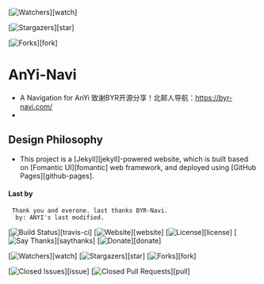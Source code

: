 


[![Watchers](https://img.shields.io/github/watchers/anyi98/anyi98.svg?style=social&label=Watch)][watch]

[![Stargazers](https://img.shields.io/github/stars/anyi98/anyi98.svg?style=social&label=Star)][star]

[![Forks](https://img.shields.io/github/forks/anyi98/anyi98.svg?style=social&label=Fork)][fork]


# AnYi-Navi
- A Navigation for AnYi  致谢BYR开源分享！北邮人导航：https://byr-navi.com/
- 
## Design Philosophy
- This project is a [Jekyll][jekyll]-powered website, which is built based on [Fomantic UI][fomantic] web framework, and deployed using [GitHub Pages][github-pages].


#### Last by
     Thank you and everone. last thanks BYR-Navi. 
      by: ANYI's last modified.



[![Build Status](https://travis-ci.org/anyi98/anyi98.github.io.svg)][travis-ci]
[![Website](https://img.shields.io/website-up-down-green-red/https/anyi98.github.io.svg)][website]
[![License](https://img.shields.io/github/license/anyi98/anyi98.svg)][license]
[![Say Thanks](https://img.shields.io/badge/Say-Thanks!-1EAEDB.svg)][saythanks]
[![Donate](https://img.shields.io/badge/Donate-Coffee-A5673F.svg)][donate]

[![Watchers](https://img.shields.io/github/watchers/anyi98/anyi98.svg?style=social&label=Watch)][watch]
[![Stargazers](https://img.shields.io/github/stars/anyi98/anyi98.svg?style=social&label=Star)][star]
[![Forks](https://img.shields.io/github/forks/anyi98/anyi98.svg?style=social&label=Fork)][fork]

[![Closed Issues](https://img.shields.io/github/issues-closed/BYR-Navi/BYR-Navi.svg)][issue]
[![Closed Pull Requests](https://img.shields.io/github/issues-pr-closed/BYR-Navi/BYR-Navi.svg)][pull]
